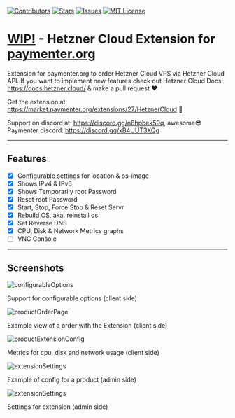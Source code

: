 [![Contributors][contributors-shield]][contributors-url]
[![Stars][stars-shield]][stars-url]
[![Issues][issues-shield]][issues-url]
[![MIT License][license-shield]][license-url]

# <u>WIP!</u> - Hetzner Cloud Extension for [paymenter.org](https://github.com/Paymenter/Paymenter)
Extension for paymenter.org to order Hetzner Cloud VPS via Hetzner Cloud API.
If you want to implement new features check out Hetzner Cloud Docs: https://docs.hetzner.cloud/ & make a pull request ❤️

Get the extension at: https://market.paymenter.org/extensions/27/HetznerCloud 🎉

Support on discord at: https://discord.gg/n8hpbek59q, awesome😎 Paymenter discord: https://discord.gg/xB4UUT3XQg

---

## Features
- [x] Configurable settings for location & os-image
- [x] Shows IPv4 & IPv6
- [x] Shows Temporarily root Password
- [x] Reset root Password
- [x] Start, Stop, Force Stop & Reset Servr
- [x] Rebuild OS, aka. reinstall os
- [x] Set Reverse DNS
- [x] CPU, Disk & Network Metrics graphs
- [ ] VNC Console

---

## Screenshots
![configurableOptions](https://ha1fdan.xyz/HetznerCloudExtension/screenshots/1.png)
<p>Support for configurable options (client side)</p>

![productOrderPage](https://ha1fdan.xyz/HetznerCloudExtension/screenshots/2.png)
<p>Example view of a order with the Extension (client side)</p>

![productExtensionConfig](https://ha1fdan.xyz/HetznerCloudExtension/screenshots/3.png)
<p>Metrics for cpu, disk and network usage (client side)</p>

![extensionSettings](https://ha1fdan.xyz/HetznerCloudExtension/screenshots/4.png)
<p>Example of config for a product (admin side)</p>

![extensionSettings](https://ha1fdan.xyz/HetznerCloudExtension/screenshots/5.png)
<p>Settings for extension (admin side)</p>


[contributors-shield]: https://img.shields.io/github/contributors/ha1fdan/HetznerCloudExtension.svg?style=for-the-badge
[contributors-url]: https://github.com/ha1fdan/HetznerCloudExtension/graphs/contributors
[stars-shield]: https://img.shields.io/github/stars/ha1fdan/HetznerCloudExtension.svg?style=for-the-badge
[stars-url]: https://github.com/ha1fdan/HetznerCloudExtension/stargazers
[issues-shield]: https://img.shields.io/github/issues/ha1fdan/HetznerCloudExtension.svg?style=for-the-badge
[issues-url]: https://github.com/ha1fdan/HetznerCloudExtension/issues
[license-shield]: https://img.shields.io/github/license/ha1fdan/HetznerCloudExtension.svg?style=for-the-badge
[license-url]: https://github.com/ha1fdan/HetznerCloudExtension/blob/master/LICENSE
